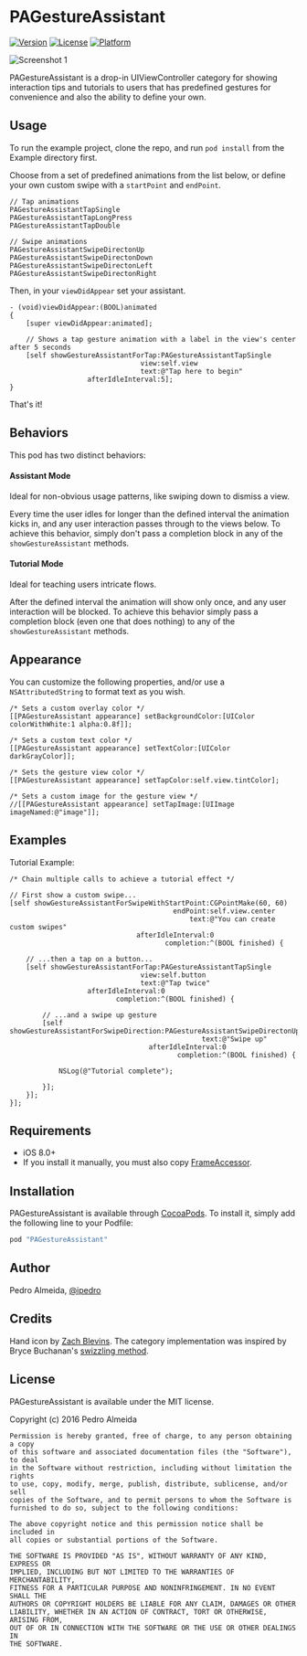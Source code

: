 # PAGestureAssistant

[![Version](https://img.shields.io/cocoapods/v/PAGestureAssistant.svg?style=flat)](http://cocoapods.org/pods/PAGestureAssistant)
[![License](https://img.shields.io/cocoapods/l/PAGestureAssistant.svg?style=flat)](http://cocoapods.org/pods/PAGestureAssistant)
[![Platform](https://img.shields.io/cocoapods/p/PAGestureAssistant.svg?style=flat)](http://cocoapods.org/pods/PAGestureAssistant)

![Screenshot 1](http://i.imgur.com/DVnwy8S.gif)

PAGestureAssistant is a drop-in UIViewController category for showing interaction tips and tutorials to users that has predefined gestures for convenience and also the ability to define your own.

## Usage

To run the example project, clone the repo, and run `pod install` from the Example directory first.

Choose from a set of predefined animations from the list below, or define your own custom swipe with a `startPoint` and `endPoint`.
```
// Tap animations
PAGestureAssistantTapSingle
PAGestureAssistantTapLongPress
PAGestureAssistantTapDouble

// Swipe animations
PAGestureAssistantSwipeDirectonUp
PAGestureAssistantSwipeDirectonDown
PAGestureAssistantSwipeDirectonLeft
PAGestureAssistantSwipeDirectonRight

```
Then, in your `viewDidAppear` set your assistant.
```
- (void)viewDidAppear:(BOOL)animated
{
    [super viewDidAppear:animated];

    // Shows a tap gesture animation with a label in the view's center after 5 seconds
    [self showGestureAssistantForTap:PAGestureAssistantTapSingle
                                view:self.view
                                text:@"Tap here to begin"
                   afterIdleInterval:5];
}
```
That's it!

## Behaviors

This pod has two distinct behaviors:

#### Assistant Mode
Ideal for non-obvious usage patterns, like swiping down to dismiss a view.

Every time the user idles for longer than the defined interval the animation kicks in, and any user interaction passes through to the views below. To achieve this behavior, simply don't pass a completion block in any of the `showGestureAssistant` methods.

#### Tutorial Mode
Ideal for teaching users intricate flows.

After the defined interval the animation will show only once, and any user interaction will be blocked. To achieve this behavior simply pass a completion block (even one that does nothing) to any of the `showGestureAssistant` methods.

## Appearance
You can customize the following properties, and/or use a `NSAttributedString` to format text as you wish.

```
/* Sets a custom overlay color */
[[PAGestureAssistant appearance] setBackgroundColor:[UIColor colorWithWhite:1 alpha:0.8f]];

/* Sets a custom text color */
[[PAGestureAssistant appearance] setTextColor:[UIColor darkGrayColor]];

/* Sets the gesture view color */
[[PAGestureAssistant appearance] setTapColor:self.view.tintColor];

/* Sets a custom image for the gesture view */
//[[PAGestureAssistant appearance] setTapImage:[UIImage imageNamed:@"image"]];

```

## Examples
Tutorial Example:

```
/* Chain multiple calls to achieve a tutorial effect */

// First show a custom swipe...
[self showGestureAssistantForSwipeWithStartPoint:CGPointMake(60, 60)
                                        endPoint:self.view.center
                                            text:@"You can create custom swipes"
                               afterIdleInterval:0
                                      completion:^(BOOL finished) {

    // ...then a tap on a button...
    [self showGestureAssistantForTap:PAGestureAssistantTapSingle
                                view:self.button
                                text:@"Tap twice"
                   afterIdleInterval:0
                          completion:^(BOOL finished) {

        // ...and a swipe up gesture
        [self showGestureAssistantForSwipeDirection:PAGestureAssistantSwipeDirectonUp
                                               text:@"Swipe up"
                                  afterIdleInterval:0
                                         completion:^(BOOL finished) {

            NSLog(@"Tutorial complete");

        }];
    }];
}];
```


## Requirements

- iOS 8.0+
- If you install it manually, you must also copy  [FrameAccessor](https://github.com/AlexDenisov/FrameAccessor).


## Installation

PAGestureAssistant is available through [CocoaPods](http://cocoapods.org). To install
it, simply add the following line to your Podfile:

```ruby
pod "PAGestureAssistant"
```

## Author

Pedro Almeida, [@ipedro](https://twitter.com/ipedro)

## Credits

Hand icon by [Zach Blevins](https://dribbble.com/shots/1904249-Handy-Gestures).
The category implementation was inspired by Bryce Buchanan's [swizzling method]( https://blog.newrelic.com/2014/04/16/right-way-to-swizzle/).
## License

PAGestureAssistant is available under the MIT license.

Copyright (c) 2016 Pedro Almeida

```
Permission is hereby granted, free of charge, to any person obtaining a copy
of this software and associated documentation files (the "Software"), to deal
in the Software without restriction, including without limitation the rights
to use, copy, modify, merge, publish, distribute, sublicense, and/or sell
copies of the Software, and to permit persons to whom the Software is
furnished to do so, subject to the following conditions:

The above copyright notice and this permission notice shall be included in
all copies or substantial portions of the Software.

THE SOFTWARE IS PROVIDED "AS IS", WITHOUT WARRANTY OF ANY KIND, EXPRESS OR
IMPLIED, INCLUDING BUT NOT LIMITED TO THE WARRANTIES OF MERCHANTABILITY,
FITNESS FOR A PARTICULAR PURPOSE AND NONINFRINGEMENT. IN NO EVENT SHALL THE
AUTHORS OR COPYRIGHT HOLDERS BE LIABLE FOR ANY CLAIM, DAMAGES OR OTHER
LIABILITY, WHETHER IN AN ACTION OF CONTRACT, TORT OR OTHERWISE, ARISING FROM,
OUT OF OR IN CONNECTION WITH THE SOFTWARE OR THE USE OR OTHER DEALINGS IN
THE SOFTWARE.
```
